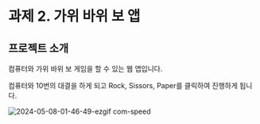 # 과제 2. 가위 바위 보 앱

## 프로젝트 소개

컴퓨터와 가위 바위 보 게임을 할 수 있는 웹 앱입니다.

컴퓨터와 10번의 대결을 하게 되고 Rock, Sissors, Paper를 클릭하여 진행하게 됩니다.

![2024-05-08-01-46-49-ezgif com-speed](https://github.com/hyer0705/inflearn-warmingup-club-1-fe-practice/assets/50125734/3a69d4da-28d6-4a3d-8e77-7cfd9bfc790e)
